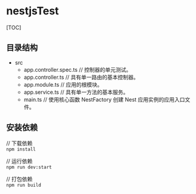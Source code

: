 # nestjsTest 


[TOC]



## 目录结构
* src
  * app.controller.spec.ts  // 控制器的单元测试。
  * app.controller.ts // 具有单一路由的基本控制器。
  * app.module.ts  // 应用的根模块。
  * app.service.ts  // 具有单一方法的基本服务。
  * main.ts // 使用核心函数 NestFactory 创建 Nest 应用实例的应用入口文件。

## 安装依赖
// 下载依赖  
`npm install`

// 运行依赖  
`npm run dev:start`

// 打包依赖  
`npm run build`